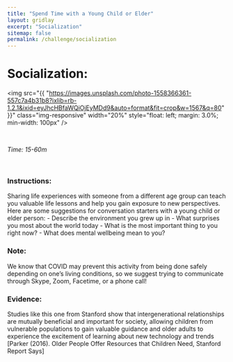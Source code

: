 ```yaml
---
title: "Spend Time with a Young Child or Elder"
layout: gridlay
excerpt: "Socialization"
sitemap: false
permalink: /challenge/socialization
---
```



# Socialization: 

<img src="{{ "https://images.unsplash.com/photo-1558366361-557c7a4b31b8?ixlib=rb-1.2.1&ixid=eyJhcHBfaWQiOjEyMDd9&auto=format&fit=crop&w=1567&q=80" }}" class="img-responsive" width="20%" style="float: left; margin: 3.0%; min-width: 100px" />

&nbsp;


*Time: 15-60m*

&nbsp;
&nbsp;
&nbsp;


### Instructions:
Sharing life experiences with someone from a different age group can teach you valuable life lessons and help you gain exposure to new perspectives. Here are some suggestions for conversation starters with a young child or elder person:
    - Describe the environment you grew up in
    - What surprises you most about the world today
    - What is the most important thing to you right now?
    - What does mental wellbeing mean to you?



### Note:
We know that COVID may prevent this activity from being done safely depending on one’s living conditions, so we suggest trying to communicate through Skype, Zoom, Facetime, or a phone call!


### Evidence:
Studies like this one from Stanford show that intergenerational relationships are mutually beneficial and important for society, allowing children from vulnerable populations to gain valuable guidance and older adults to experience the excitement of learning about new technology and trends [Parker (2016). Older People Offer Resources that Children Need, Stanford Report Says] 

&nbsp;
&nbsp;
